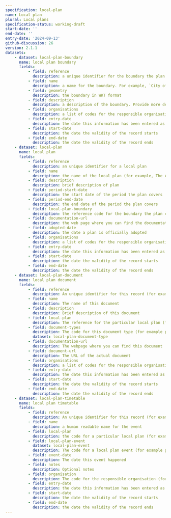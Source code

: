 ```yaml
---
specification: local-plan
name: Local plan
plural: Local plans
specification-status: working-draft
start-date: ''
end-date: ''
entry-date: '2024-09-13'
github-discussion: 26
version: 2.1.1
datasets:
    - dataset: local-plan-boundary
      name: local plan boundary
      fields:
          - field: reference
            description: a unique identifier for the boundary the plan covers. If it covers the exact planning authority boundary then use the planning authority boundary reference
          - field: name
            description: a name for the boundary. For example, `City of York boundary`
          - field: geometry
            description: the boundary in WKT format 
          - field: description
            description: a description of the boundary. Provide more detail if boundary is different from planning authority boundary
          - field: organisations
            description: a list of codes for the responsible organisations, separated by ;
          - field: entry-date
            description: the date this information has been entered as a record
          - field: start-date
            description: the date the validity of the record starts
          - field: end-date
            description: the date the validity of the record ends
    - dataset: local-plan
      name: local plan
      fields:
          - field: reference
            description: an unique identifier for a local plan
          - field: name
            description: the name of the local plan (for example, The Adopted Local Plan for Leeds)
          - field: description
            description: brief description of plan
          - field: period-start-date
            description: the start date of the period the plan covers
          - field: period-end-date
            description: the end date of the period the plan covers
          - field: local-plan-boundary
            description: the reference code for the boundary the plan covers
          - field: documentation-url
            description: the web page where you can find the documentation for the plan
          - field: adopted-date
            description: the date a plan is officially adopted
          - field: organisations
            description: a list of codes for the responsible organisations, separated by ;
          - field: entry-date
            description: the date this information has been entered as a record
          - field: start-date
            description: the date the validity of the record starts
          - field: end-date
            description: the date the validity of the record ends
    - dataset: local-plan-document
      name: local plan document
      fields:
          - field: reference
            description: An unique identifier for this record (for example, xyz-123-abc)
          - field: name
            description: The name of this document
          - field: description
            description: Brief description of this document
          - field: local-plan
            description: The reference for the particular local plan (for example, dorcester-new-local-plan)
          - field: document-types
            description: The code for this document type (for example policy map)
            dataset: local-plan-document-type
          - field: documentation-url
            description: The webpage where you can find this document 
          - field: document-url
            description: The URL of the actual document
          - field: organisations
            description: a list of codes for the responsible organisations, separated by ;
          - field: entry-date
            description: the date this information has been entered as a record
          - field: start-date
            description: the date the validity of the record starts
          - field: end-date
            description: the date the validity of the record ends
    - dataset: local-plan-timetable
      name: local plan timetable
      fields:
          - field: reference
            description: An unique identifier for this record (for example, xyz-wquiw-309)
          - field: name
            description: a human readable name for the event
          - field: local-plan
            description: the code for a particular local plan (for example, dorcester-new-local-plan)
          - field: local-plan-event
            dataset: local-plan-event
            description: The code for a local plan event (for example plan-adopted)
          - field: event-date
            description: The date this event happened 
          - field: notes
            description: Optional notes
          - field: organisation
            description: The code for the responsible organisation (for example, local-authority-eng:BST)
          - field: entry-date
            description: the date this information has been entered as a record
          - field: start-date
            description: the date the validity of the record starts
          - field: end-date
            description: the date the validity of the record ends
---
```

